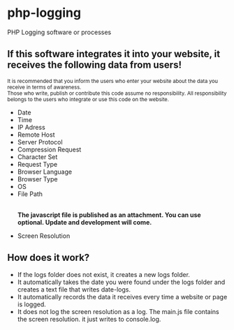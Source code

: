 # php-logging
PHP Logging software or processes

<h2>If this software integrates it into your website, it receives the following data from users!</h2>
<small>It is recommended that you inform the users who enter your website about the data you receive in terms of awareness.
</small><br>
<small>Those who write, publish or contribute this code assume no responsibility. All responsibility belongs to the users who integrate or use this code on the website.
</small>

<ul>
<li>Date</li>
<li>Time</li>
<li>IP Adress</li>
<li>Remote Host</li>
<li>Server Protocol</li>
<li>Compression Request</li>
<li>Character Set</li>
<li>Request Type</li>
<li>Browser Language</li>
<li>Browser Type</li>
<li>OS</li>
<li>File Path</li><br>

<b><p>The javascript file is published as an attachment. You can use optional. Update and development will come.
</p></b>
<li>Screen Resolution</li>
</ul>

<h2>How does it work?</h2>
<ul>
<li>If the logs folder does not exist, it creates a new logs folder.
</li>
<li>It automatically takes the date you were found under the logs folder and creates a text file that writes date-logs.
</li>
<li>It automatically records the data it receives every time a website or page is logged.
</li>
<li>It does not log the screen resolution as a log. The main.js file contains the screen resolution. it just writes to console.log.
</li>
</ul>
